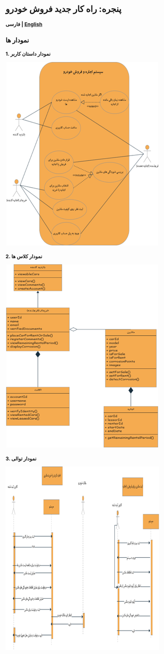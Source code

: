 # پنجره: راه کار جدید فروش خودرو

### فارسی | [English](README-En.md) <br>

## نمودار ها
### 1. نمودار داستان کاربر
<p align="center">
  <img width="500" height="600" src="Diagrams/UserStory.png">
</p>

### 2. نمودار کلاس ها

<p align="center">
  <img width="500" height="600" src="Diagrams/Class.png">
</p>

### 3. نمودار توالی
<p align="center">
  <img width="900" height="600" src="Diagrams/Sequential.png">
</p>

